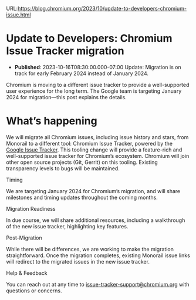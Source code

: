 URL:https://blog.chromium.org/2023/10/update-to-developers-chromium-issue.html
# Update to Developers: Chromium Issue Tracker migration
- **Published**: 2023-10-16T08:30:00.000-07:00
Update: Migration is on track for early February 2024 instead of January 2024.

Chromium is moving to a different issue tracker to provide a well-supported user experience for the long term. The Google team is targeting January 2024 for migration—this post explains the details.

  

What’s happening
================

We will migrate all Chromium issues, including issue history and stars, from Monorail to a different tool: Chromium Issue Tracker, powered by the [Google Issue Tracker](https://developers.google.com/issue-tracker). This tooling change will provide a feature-rich and well-supported issue tracker for Chromium’s ecosystem. Chromium will join other open source projects (Git, Gerrit) on this tooling. Existing transparency levels to bugs will be maintained. 

  

Timing

We are targeting January 2024 for Chromium’s migration, and will share milestones and timing updates throughout the coming months.

  

Migration Readiness

In due course, we will share additional resources, including a walkthrough of the new issue tracker, highlighting key features.

  

Post-Migration 

While there will be differences, we are working to make the migration straightforward. Once the migration completes, existing Monorail issue links will redirect to the migrated issues in the new issue tracker. 

  

Help & Feedback

You can reach out at any time to [issue-tracker-support@chromium.org](mailto:issue-tracker-support@chromium.org) with questions or concerns.